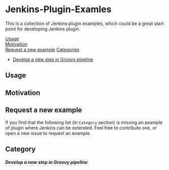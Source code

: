 # Jenkins-Plugin-Examles
This is a collection of Jenkins plugin examples, which could be a great start point for developing Jenkins plugin.

[Usage](#usage)  
[Motivation](#motivation)  
[Request a new example](#request-a-new-example)
[Categories](#category)  
* [Develop a new step in Groovy pipeline](#develop-a-new-step-in-groovy-pipeline)

## Usage

## Motivation

## Request a new example  
If you find that the following list (in `Category` section) is missing an example of plugin where Jenkins can be extended. Feel free to contribute one, or open a new issue to request an example.

## Category

##### Develop a new step in Groovy pipeline

